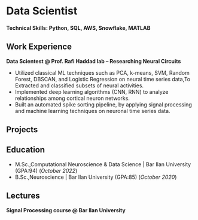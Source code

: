 # Data Scientist
#### Technical Skills: Python, SQL, AWS, Snowflake, MATLAB



## Work Experience
**Data Scientest @ Prof. Rafi Haddad lab – Researching Neural Circuits**
- Utilized classical ML techniques such as PCA, k-means, SVM, Random Forest,
DBSCAN, and Logistic Regression on neural time series data,To Extracted and classified subsets 
of neural activities.
- Implemented deep learning algorithms (CNN, RNN) to analyze relationships among cortical 
neuron networks.
-	Built an automated spike sorting pipeline, by applying signal processing and machine learning techniques on neuronal time series data.
  
## Projects 

## Education 
- M.Sc.,Computational Neuroscience & Data Science | Bar Ilan University (GPA:94) (_October 2022_)
- B.Sc.,Neuroscience                              | Bar Ilan University (GPA:85) (_October 2020_)

## Lectures
**Signal Processing course @ Bar Ilan University**


